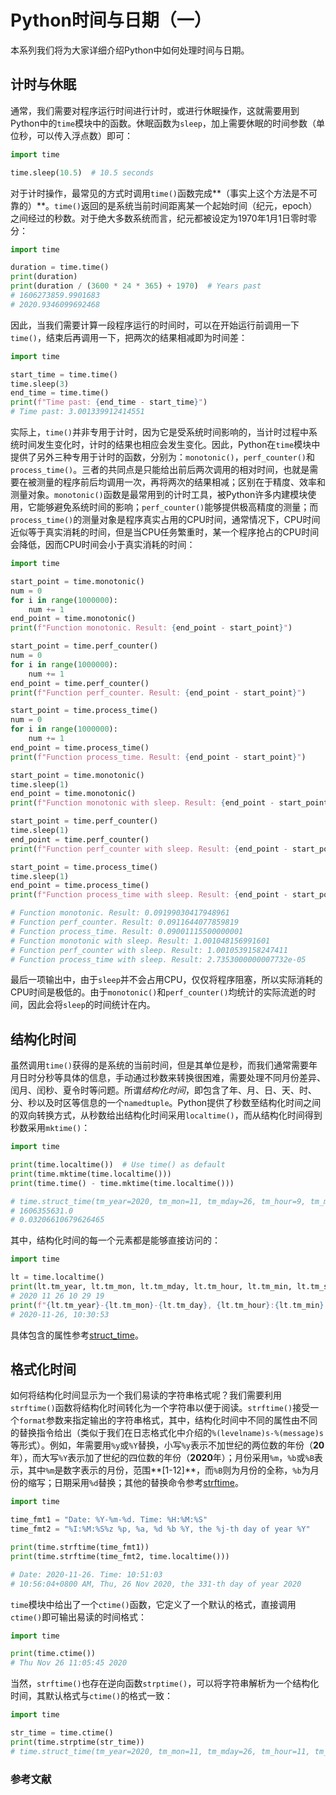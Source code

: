 # Python时间与日期（一）

本系列我们将为大家详细介绍Python中如何处理时间与日期。

## 计时与休眠

通常，我们需要对程序运行时间进行计时，或进行休眠操作，这就需要用到Python中的`time`模块中的函数。休眠函数为`sleep`，加上需要休眠的时间参数（单位秒，可以传入浮点数）即可：

```python
import time

time.sleep(10.5)  # 10.5 seconds
```

对于计时操作，最常见的方式时调用`time()`函数完成**（事实上这个方法是不可靠的）**。`time()`返回的是系统当前时间距离某一个起始时间（纪元，epoch）之间经过的秒数。对于绝大多数系统而言，纪元都被设定为1970年1月1日零时零分：

```python
import time

duration = time.time()
print(duration)
print(duration / (3600 * 24 * 365) + 1970)  # Years past
# 1606273859.9901683
# 2020.9346099692468
```

因此，当我们需要计算一段程序运行的时间时，可以在开始运行前调用一下`time()`，结束后再调用一下，把两次的结果相减即为时间差：

```python
import time

start_time = time.time()
time.sleep(3)
end_time = time.time()
print(f"Time past: {end_time - start_time}")
# Time past: 3.001339912414551
```

实际上，`time()`并非专用于计时，因为它是受系统时间影响的，当计时过程中系统时间发生变化时，计时的结果也相应会发生变化。因此，Python在`time`模块中提供了另外三种专用于计时的函数，分别为：`monotonic()`，`perf_counter()`和`process_time()`。三者的共同点是只能给出前后两次调用的相对时间，也就是需要在被测量的程序前后均调用一次，再将两次的结果相减；区别在于精度、效率和测量对象。`monotonic()`函数是最常用到的计时工具，被Python许多内建模块使用，它能够避免系统时间的影响；`perf_counter()`能够提供极高精度的测量；而`process_time()`的测量对象是程序真实占用的CPU时间，通常情况下，CPU时间近似等于真实消耗的时间，但是当CPU任务繁重时，某一个程序抢占的CPU时间会降低，因而CPU时间会小于真实消耗的时间：

```python
import time

start_point = time.monotonic()
num = 0
for i in range(1000000):
    num += 1
end_point = time.monotonic()
print(f"Function monotonic. Result: {end_point - start_point}")

start_point = time.perf_counter()
num = 0
for i in range(1000000):
    num += 1
end_point = time.perf_counter()
print(f"Function perf_counter. Result: {end_point - start_point}")

start_point = time.process_time()
num = 0
for i in range(1000000):
    num += 1
end_point = time.process_time()
print(f"Function process_time. Result: {end_point - start_point}")

start_point = time.monotonic()
time.sleep(1)
end_point = time.monotonic()
print(f"Function monotonic with sleep. Result: {end_point - start_point}")

start_point = time.perf_counter()
time.sleep(1)
end_point = time.perf_counter()
print(f"Function perf_counter with sleep. Result: {end_point - start_point}")

start_point = time.process_time()
time.sleep(1)
end_point = time.process_time()
print(f"Function process_time with sleep. Result: {end_point - start_point}")

# Function monotonic. Result: 0.09199030417948961
# Function perf_counter. Result: 0.0911644077859819
# Function process_time. Result: 0.09001115500000001
# Function monotonic with sleep. Result: 1.001048156991601
# Function perf_counter with sleep. Result: 1.0010539158247411
# Function process_time with sleep. Result: 2.7353000000007732e-05
```

最后一项输出中，由于`sleep`并不会占用CPU，仅仅将程序阻塞，所以实际消耗的CPU时间是极低的。由于`monotonic()`和`perf_counter()`均统计的实际流逝的时间，因此会将`sleep`的时间统计在内。

## 结构化时间

虽然调用`time()`获得的是系统的当前时间，但是其单位是秒，而我们通常需要年月日时分秒等具体的信息，手动通过秒数来转换很困难，需要处理不同月份差异、闰月、闰秒、夏令时等问题。所谓*结构化时间*，即包含了年、月、日、天、时、分、秒以及时区等信息的一个`namedtuple`。Python提供了秒数至结构化时间之间的双向转换方式，从秒数给出结构化时间采用`localtime()`，而从结构化时间得到秒数采用`mktime()`：

```python
import time

print(time.localtime())  # Use time() as default
print(time.mktime(time.localtime()))
print(time.time() - time.mktime(time.localtime()))

# time.struct_time(tm_year=2020, tm_mon=11, tm_mday=26, tm_hour=9, tm_min=53, tm_sec=51, tm_wday=3, tm_yday=331, tm_isdst=0)
# 1606355631.0
# 0.03206610679626465
```

其中，结构化时间的每一个元素都是能够直接访问的：

```python
import time

lt = time.localtime()
print(lt.tm_year, lt.tm_mon, lt.tm_mday, lt.tm_hour, lt.tm_min, lt.tm_sec)
# 2020 11 26 10 29 19
print(f"{lt.tm_year}-{lt.tm_mon}-{lt.tm_day}, {lt.tm_hour}:{lt.tm_min}:{lt.tm_sec}")
# 2020-11-26, 10:30:53
```

具体包含的属性参考[struct_time][]。

## 格式化时间

如何将结构化时间显示为一个我们易读的字符串格式呢？我们需要利用`strftime()`函数将结构化时间转化为一个字符串以便于阅读。`strftime()`接受一个`format`参数来指定输出的字符串格式，其中，结构化时间中不同的属性由不同的替换指令给出（类似于我们在日志格式化中介绍的`%(levelname)s-%(message)s`等形式）。例如，年需要用`%y`或`%Y`替换，小写`%y`表示不加世纪的两位数的年份（**20**年），而大写`%Y`表示加了世纪的四位数的年份（**2020**年）；月份采用`%m`，`%b`或`%B`表示，其中`%m`是数字表示的月份，范围**[1-12]**，而`%B`则为月份的全称，`%b`为月份的缩写；日期采用`%d`替换；其他的替换命令参考[strftime][]。

```python
import time

time_fmt1 = "Date: %Y-%m-%d. Time: %H:%M:%S"
time_fmt2 = "%I:%M:%S%z %p, %a, %d %b %Y, the %j-th day of year %Y"

print(time.strftime(time_fmt1))
print(time.strftime(time_fmt2, time.localtime()))

# Date: 2020-11-26. Time: 10:51:03
# 10:56:04+0800 AM, Thu, 26 Nov 2020, the 331-th day of year 2020
```

`time`模块中给出了一个`ctime()`函数，它定义了一个默认的格式，直接调用`ctime()`即可输出易读的时间格式：

```python
import time

print(time.ctime())
# Thu Nov 26 11:05:45 2020
```

当然，`strftime()`也存在逆向函数`strptime()`，可以将字符串解析为一个结构化时间，其默认格式与`ctime()`的格式一致：

```python
import time

str_time = time.ctime()
print(time.strptime(str_time))
# time.struct_time(tm_year=2020, tm_mon=11, tm_mday=26, tm_hour=11, tm_min=6, tm_sec=45, tm_wday=3, tm_yday=331, tm_isdst=-1)
```

### 参考文献

[struct_time]: https://docs.python.org/3/library/time.html#time.struct_time
[strftime]: https://docs.python.org/3/library/time.html#time.strftime

